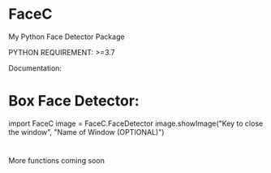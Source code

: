 # FaceC
My Python Face Detector Package

PYTHON REQUIREMENT: >=3.7

Documentation:

# Box Face Detector:

import FaceC
image = FaceC.FaceDetector
image.showImage("Key to close the window", "Name of Window (OPTIONAL)")

# 
More functions coming soon
